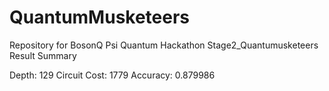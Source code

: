 # QuantumMusketeers
Repository for  BosonQ Psi Quantum Hackathon
Stage2_Quantumusketeers Result Summary

Depth: 129
Circuit Cost: 1779
Accuracy:		 0.879986
